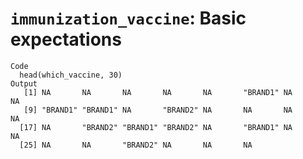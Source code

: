# `immunization_vaccine`: Basic expectations

    Code
      head(which_vaccine, 30)
    Output
       [1] NA       NA       NA       NA       NA       "BRAND1" NA       NA      
       [9] "BRAND1" "BRAND1" NA       "BRAND2" NA       NA       NA       NA      
      [17] NA       "BRAND2" "BRAND1" "BRAND2" NA       "BRAND1" NA       NA      
      [25] NA       NA       "BRAND2" NA       NA       NA      

